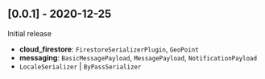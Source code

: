 ## [0.0.1] - 2020-12-25

Initial release
- **cloud_firestore**: `FirestoreSerializerPlugin`, `GeoPoint`
- **messaging**: `BasicMessagePayload`, `MessagePayload`, `NotificationPayload`
- `LocaleSerializer` | `ByPassSerializer`
